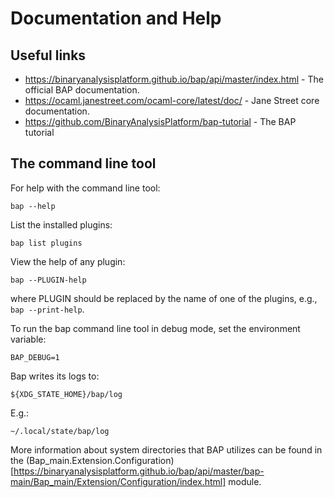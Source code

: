 # Documentation and Help

## Useful links

* https://binaryanalysisplatform.github.io/bap/api/master/index.html - The official BAP documentation.
* https://ocaml.janestreet.com/ocaml-core/latest/doc/ - Jane Street core documentation.
* https://github.com/BinaryAnalysisPlatform/bap-tutorial - The BAP tutorial


## The command line tool

For help with the command line tool:

```
bap --help
```

List the installed plugins:

```
bap list plugins
```

View the help of any plugin:

```
bap --PLUGIN-help
```

where PLUGIN should be replaced by the name of one of the plugins, e.g., `bap --print-help`.

To run the bap command line tool in debug mode, set the environment variable:

```
BAP_DEBUG=1
```

Bap writes its logs to:

```
${XDG_STATE_HOME}/bap/log
```

E.g.:

```
~/.local/state/bap/log
```

More information about system directories that BAP utilizes can be found in the (Bap_main.Extension.Configuration)[https://binaryanalysisplatform.github.io/bap/api/master/bap-main/Bap_main/Extension/Configuration/index.html] module.
